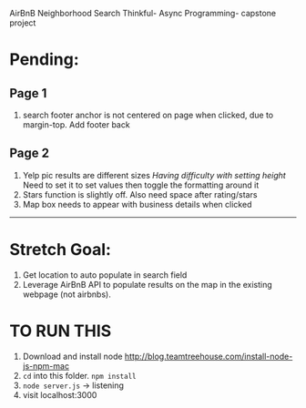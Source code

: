AirBnB Neighborhood Search
Thinkful- Async Programming- capstone project

# Pending:

## Page 1
  1. search footer anchor is not centered on page when clicked, due to margin-top. Add footer back

## Page 2
  1. Yelp pic results are different sizes
      *Having difficulty with setting height* Need to set it to set values then toggle the formatting around it
  1. Stars function is slightly off. Also need space after rating/stars
  1. Map box needs to appear with business details when clicked


-----------


# Stretch Goal:

1. Get location to auto populate in search field
1. Leverage AirBnB API to populate results on the map in the existing webpage (not airbnbs).

# TO RUN THIS

1. Download and install node http://blog.teamtreehouse.com/install-node-js-npm-mac
1. `cd` into this folder. `npm install`
1. `node server.js` -> listening
1. visit localhost:3000
